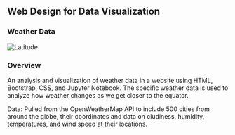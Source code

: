 ## Web Design for Data Visualization
### Weather Data 

![Latitude](https://user-images.githubusercontent.com/68960541/113585334-187add80-95fa-11eb-8d5f-c05adaf6d5c1.jpg)

### Overview

An analysis and visualization of weather data in a website using HTML, Bootstrap, CSS, and Jupyter Notebook. The specific weather data is used to analyze how weather changes as we get closer to the equator. 

Data: Pulled from the OpenWeatherMap API to include 500 cities from around the globe, their coordinates and data on cludiness, humidity, temperatures, and wind speed at their locations.


